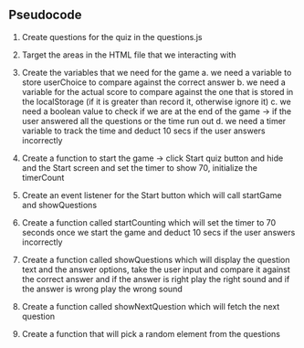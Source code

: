 ## Pseudocode

1. Create questions for the quiz in the questions.js

2. Target the areas in the HTML file that we interacting with

3. Create the variables that we need for the game
    a. we need a variable to store userChoice to compare against the correct answer
    b. we need a variable for the actual score to compare against the one that is stored in the localStorage (if it is greater than record it, otherwise ignore it)
    c. we need a boolean value to check if we are at the end of the game -> if the user answered all the questions or the time run out
    d. we need a timer variable to track the time and deduct 10 secs if the user answers incorrectly

4. Create a function to start the game -> click Start quiz button and hide and the Start screen and set the timer to show 70, initialize the timerCount

5. Create an event listener for the Start button which will call startGame and showQuestions

5. Create a function called startCounting which will set the timer to 70 seconds once we start the game and deduct 10 secs if the user answers incorrectly

6. Create a function called showQuestions which will display the question text and the answer options, take the user input and compare it against the correct answer and if the answer is right play the right sound and if the answer is wrong play the wrong sound

7. Create a function called showNextQuestion which will fetch the next question

8. Create a function that will pick a random element from the questions 